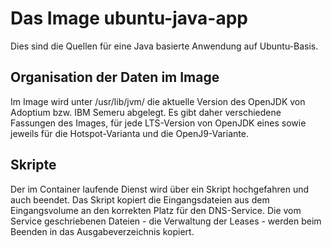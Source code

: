 # Das Image ubuntu-java-app

Dies sind die Quellen für eine Java basierte Anwendung auf Ubuntu-Basis.

## Organisation der Daten im Image

Im Image wird unter /usr/lib/jvm/ die aktuelle Version des OpenJDK von Adoptium bzw. IBM Semeru abgelegt. Es gibt daher verschiedene Fassungen des Images, für jede LTS-Version von OpenJDK eines sowie jeweils für die Hotspot-Varianta und die OpenJ9-Variante.

## Skripte

Der im Container laufende Dienst wird über ein Skript hochgefahren und auch beendet. Das Skript kopiert die Eingangsdateien aus dem Eingangsvolume an den korrekten Platz für den DNS-Service. Die vom Service geschriebenen Dateien - die Verwaltung der Leases - werden beim Beenden in das Ausgabeverzeichnis kopiert.
